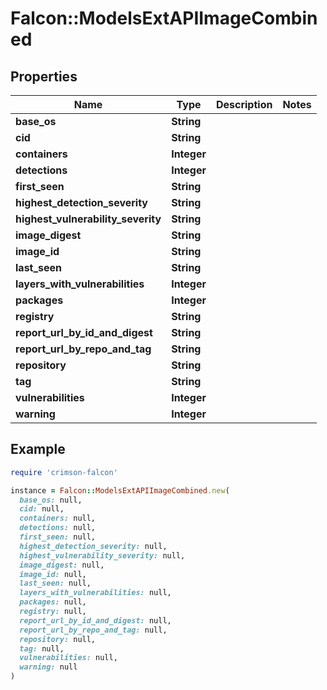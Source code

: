 # Falcon::ModelsExtAPIImageCombined

## Properties

| Name | Type | Description | Notes |
| ---- | ---- | ----------- | ----- |
| **base_os** | **String** |  |  |
| **cid** | **String** |  |  |
| **containers** | **Integer** |  |  |
| **detections** | **Integer** |  |  |
| **first_seen** | **String** |  |  |
| **highest_detection_severity** | **String** |  |  |
| **highest_vulnerability_severity** | **String** |  |  |
| **image_digest** | **String** |  |  |
| **image_id** | **String** |  |  |
| **last_seen** | **String** |  |  |
| **layers_with_vulnerabilities** | **Integer** |  |  |
| **packages** | **Integer** |  |  |
| **registry** | **String** |  |  |
| **report_url_by_id_and_digest** | **String** |  |  |
| **report_url_by_repo_and_tag** | **String** |  |  |
| **repository** | **String** |  |  |
| **tag** | **String** |  |  |
| **vulnerabilities** | **Integer** |  |  |
| **warning** | **Integer** |  |  |

## Example

```ruby
require 'crimson-falcon'

instance = Falcon::ModelsExtAPIImageCombined.new(
  base_os: null,
  cid: null,
  containers: null,
  detections: null,
  first_seen: null,
  highest_detection_severity: null,
  highest_vulnerability_severity: null,
  image_digest: null,
  image_id: null,
  last_seen: null,
  layers_with_vulnerabilities: null,
  packages: null,
  registry: null,
  report_url_by_id_and_digest: null,
  report_url_by_repo_and_tag: null,
  repository: null,
  tag: null,
  vulnerabilities: null,
  warning: null
)
```

